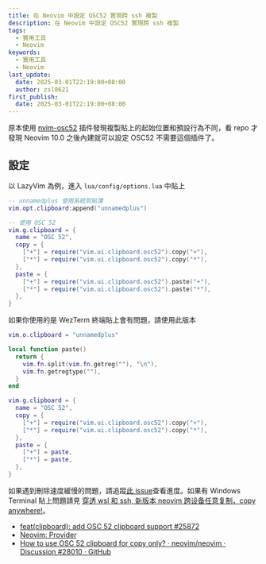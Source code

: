 ```yaml
---
title: 在 Neovim 中設定 OSC52 實現跨 ssh 複製 
description: 在 Neovim 中設定 OSC52 實現跨 ssh 複製
tags:
  - 實用工具
  - Neovim
keywords:
  - 實用工具
  - Neovim
last_update:
  date: 2025-03-01T22:19:00+08:00
  author: zsl0621
first_publish:
  date: 2025-03-01T22:19:00+08:00
---
```


原本使用 [nvim-osc52](https://github.com/ojroques/nvim-osc52) 插件發現複製貼上的起始位置和預設行為不同，看 repo 才發現 Neovim 10.0 之後內建就可以設定 OSC52 不需要這個插件了。

## 設定

以 LazyVim 為例，進入 `lua/config/options.lua` 中貼上

```lua
-- unnamedplus 使用系統剪貼簿
vim.opt.clipboard:append("unnamedplus")

-- 使用 OSC 52
vim.g.clipboard = {
  name = "OSC 52",
  copy = {
    ["+"] = require("vim.ui.clipboard.osc52").copy("+"),
    ["*"] = require("vim.ui.clipboard.osc52").copy("*"),
  },
  paste = {
    ["+"] = require("vim.ui.clipboard.osc52").paste("+"),
    ["*"] = require("vim.ui.clipboard.osc52").paste("*"),
  },
}
```

如果你使用的是 WezTerm 終端貼上會有問題，請使用此版本

```lua
vim.o.clipboard = "unnamedplus"

local function paste()
  return {
    vim.fn.split(vim.fn.getreg(""), "\n"),
    vim.fn.getregtype(""),
  }
end

vim.g.clipboard = {
  name = "OSC 52",
  copy = {
    ["+"] = require("vim.ui.clipboard.osc52").copy("+"),
    ["*"] = require("vim.ui.clipboard.osc52").copy("*"),
  },
  paste = {
    ["+"] = paste,
    ["*"] = paste,
  },
}
```

如果遇到刪除速度緩慢的問題，請追蹤[此 issue](https://github.com/neovim/neovim/issues/11804)查看進度。如果有 Windows Terminal 貼上問題請見 [穿透 wsl 和 ssh, 新版本 neovim 跨设备任意复制，copy anywhere!](https://www.sxrhhh.top/blog/2024/06/06/neovim-copy-anywhere/)。

- [feat(clipboard): add OSC 52 clipboard support #25872](https://github.com/neovim/neovim/pull/25872)
- [Neovim: Provider](https://neovim.io/doc/user/provider.html#_clipboard-integration)
- [How to use OSC 52 clipboard for copy only? · neovim/neovim · Discussion #28010 · GitHub](https://github.com/neovim/neovim/discussions/28010#discussioncomment-9877494)
